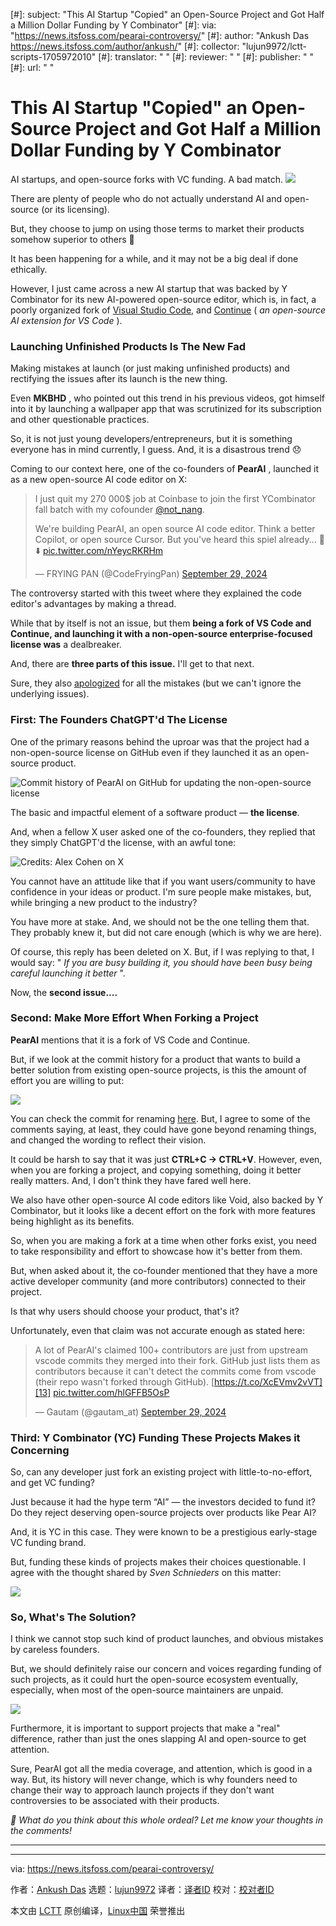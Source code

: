 [#]: subject: "This AI Startup "Copied" an Open-Source Project and Got Half a Million Dollar Funding by Y Combinator"
[#]: via: "https://news.itsfoss.com/pearai-controversy/"
[#]: author: "Ankush Das https://news.itsfoss.com/author/ankush/"
[#]: collector: "lujun9972/lctt-scripts-1705972010"
[#]: translator: " "
[#]: reviewer: " "
[#]: publisher: " "
[#]: url: " "

This AI Startup "Copied" an Open-Source Project and Got Half a Million Dollar Funding by Y Combinator
======
AI startups, and open-source forks with VC funding. A bad match.
[![][1]][2]

There are plenty of people who do not actually understand AI and open-source (or its licensing).

But, they choose to jump on using those terms to market their products somehow superior to others 🤦

It has been happening for a while, and it may not be a big deal if done ethically.

However, I just came across a new AI startup that was backed by Y Combinator for its new AI-powered open-source editor, which is, in fact, a poorly organized fork of [Visual Studio Code][3], and [Continue][4] ( _an open-source AI extension for VS Code_ ).

### Launching Unfinished Products Is The New Fad

Making mistakes at launch (or just making unfinished products) and rectifying the issues after its launch is the new thing.

Even **MKBHD** , who pointed out this trend in his previous videos, got himself into it by launching a wallpaper app that was scrutinized for its subscription and other questionable practices.

So, it is not just young developers/entrepreneurs, but it is something everyone has in mind currently, I guess. And, it is a disastrous trend 😞

Coming to our context here, one of the co-founders of **PearAI** , launched it as a new open-source AI code editor on X:

> I just quit my 270 000$ job at Coinbase to join the first YCombinator fall batch with my cofounder [@not_nang][5].
>
> We're building PearAI, an open source AI code editor. Think a better Copilot, or open source Cursor. But you've heard this spiel already... 🧵⬇️ [pic.twitter.com/nYeycRKRHm][6]
>
> — FRYING PAN (@CodeFryingPan) [September 29, 2024][7]

The controversy started with this tweet where they explained the code editor's advantages by making a thread.

While that by itself is not an issue, but them **being a fork of VS Code and Continue, and launching it with a non-open-source enterprise-focused license was** a dealbreaker.

And, there are **three parts of this issue.** I'll get to that next.

Sure, they also [apologized][8] for all the mistakes (but we can't ignore the underlying issues).

### First: The Founders ChatGPT'd The License

One of the primary reasons behind the uproar was that the project had a non-open-source license on GitHub even if they launched it as an open-source product.

![Commit history of PearAI on GitHub for updating the non-open-source license][9]

The basic and impactful element of a software product — **the license**.

And, when a fellow X user asked one of the co-founders, they replied that they simply ChatGPT'd the license, with an awful tone:

![Credits: Alex Cohen on X][10]

You cannot have an attitude like that if you want users/community to have confidence in your ideas or product. I'm sure people make mistakes, but, while bringing a new product to the industry?

You have more at stake. And, we should not be the one telling them that. They probably knew it, but did not care enough (which is why we are here).

Of course, this reply has been deleted on X. But, if I was replying to that, I would say: " _If you are busy building it, you should have been busy being careful launching it better_ ".

Now, the **second issue....**

### Second: Make More Effort When Forking a Project

**PearAI** mentions that it is a fork of VS Code and Continue.

But, if we look at the commit history for a product that wants to build a better solution from existing open-source projects, is this the amount of effort you are willing to put:

![][11]

You can check the commit for renaming [here][12]. But, I agree to some of the comments saying, at least, they could have gone beyond renaming things, and changed the wording to reflect their vision.

It could be harsh to say that it was just **CTRL+C → CTRL+V**. However, even, when you are forking a project, and copying something, doing it better really matters. And, I don't think they have fared well here.

We also have other open-source AI code editors like Void, also backed by Y Combinator, but it looks like a decent effort on the fork with more features being highlight as its benefits.

So, when you are making a fork at a time when other forks exist, you need to take responsibility and effort to showcase how it's better from them.

But, when asked about it, the co-founder mentioned that they have a more active developer community (and more contributors) connected to their project.

Is that why users should choose your product, that's it?

Unfortunately, even that claim was not accurate enough as stated here:

> A lot of PearAI's claimed 100+ contributors are just from upstream vscode commits they merged into their fork. GitHub just lists them as contributors because it can't detect the commits come from vscode (their repo wasn't forked through GitHub). [https://t.co/XcEVmv2vVT][13] [pic.twitter.com/hlGFFB5OsP][14]
>
> — Gautam (@gautam_at) [September 29, 2024][15]

### Third: Y Combinator (YC) Funding These Projects Makes it Concerning

So, can any developer just fork an existing project with little-to-no-effort, and get VC funding?

Just because it had the hype term “AI” — the investors decided to fund it? Do they reject deserving open-source projects over products like Pear AI?

And, it is YC in this case. They were known to be a prestigious early-stage VC funding brand.

But, funding these kinds of projects makes their choices questionable. I agree with the thought shared by _Sven Schnieders_ on this matter:

![][16]

### So, What's The Solution?

I think we cannot stop such kind of product launches, and obvious mistakes by careless founders.

But, we should definitely raise our concern and voices regarding funding of such projects, as it could hurt the open-source ecosystem eventually, especially, when most of the open-source maintainers are unpaid.

![][17]

Furthermore, it is important to support projects that make a "real" difference, rather than just the ones slapping AI and open-source to get attention.

Sure, PearAI got all the media coverage, and attention, which is good in a way. But, its history will never change, which is why founders need to change their way to approach launch projects if they don't want controversies to be associated with their products.

_💬 What do you think about this whole ordeal? Let me know your thoughts in the comments!_

* * *

--------------------------------------------------------------------------------

via: https://news.itsfoss.com/pearai-controversy/

作者：[Ankush Das][a]
选题：[lujun9972][b]
译者：[译者ID](https://github.com/译者ID)
校对：[校对者ID](https://github.com/校对者ID)

本文由 [LCTT](https://github.com/LCTT/TranslateProject) 原创编译，[Linux中国](https://linux.cn/) 荣誉推出

[a]: https://news.itsfoss.com/author/ankush/
[b]: https://github.com/lujun9972
[1]: https://news.itsfoss.com/assets/images/pikapods-banner-v3.webp
[2]: https://www.pikapods.com/?utm_campaign=banner-2024-05&utm_source=itsfoss
[3]: https://github.com/microsoft/vscode
[4]: https://github.com/continuedev/continue
[5]: https://twitter.com/not_nang?ref_src=twsrc%5Etfw
[6]: https://t.co/nYeycRKRHm
[7]: https://twitter.com/CodeFryingPan/status/1840203597478539477?ref_src=twsrc%5Etfw
[8]: https://x.com/CodeFryingPan/status/1840831339337302204
[9]: https://news.itsfoss.com/content/images/2024/10/pear-ai-old-license.png
[10]: https://news.itsfoss.com/content/images/2024/10/chatgptd-license.jpg
[11]: https://news.itsfoss.com/content/images/2024/10/rename-continue-pear-ai.png
[12]: https://github.com/trypear/pearai-submodule/commit/12882703d31efe323591db8cebcb4dbe392adebc
[13]: https://t.co/XcEVmv2vVT
[14]: https://t.co/hlGFFB5OsP
[15]: https://twitter.com/gautam_at/status/1840455030551257284?ref_src=twsrc%5Etfw
[16]: https://digitalpress.fra1.cdn.digitaloceanspaces.com/ekvtmdn/2024/01/e9a18237-584f-4ea3-b3e0-9694b6045451_1280x1280.png
[17]: https://news.itsfoss.com/content/images/size/w256h256/2022/08/android-chrome-192x192.png

